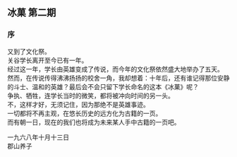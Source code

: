 ## 冰菓 第二期

### 序

又到了文化祭。  
关谷学长离开至今已有一年。  
经过这一年，学长由英雄变成了传说，而今年的文化祭依然盛大地举办了五天。  
然而，在传说传得沸沸扬扬的校舍一角，我却想着：十年后，还有谁记得那位安静的斗士、温和的英雄？最后会不会只留下学长命名的这本《冰菓》呢？  
争执、牺牲，连学长当时的微笑，都将被冲向时间的另一头。  
不，这样才好，无须记住，因为那绝不是英雄事迹。  
一切都将不再主观，在悠长历史的远方化为古籍的一页。  
而有朝一日，现在的我们也将成为未来某人手中古籍的一页吧。  

一九六八年十月十三日  
郡山养子  
